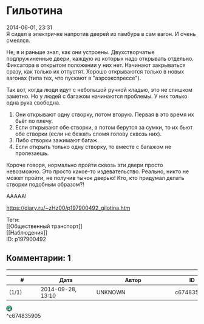 Гильотина
=========

  
2014-06-01, 23:31  
 Я сидел в электричке напротив дверей из тамбура в сам вагон. И очень смеялся.   
   
 Не, я и раньше знал, как они устроены. Двухстворчатые подпружиненные двери, каждую из которых надо открывать отдельно. Фиксатора в открытом положении у них нет. Начинают закрываться сразу, как только их отпустят. Хорошо открываются только в новых вагонах (типа тех, что пускают в "аэроэкспрессе").   
   
 Так вот, когда люди идут с небольшой ручной кладью, это не слишком заметно. Но у людей с багажом начинаются проблемы. У них только одна рука свободна.   
   
 1. Они открывают одну створку, потом вторую. Первая в это время их бьёт по плечу.   
 2. Если открывают обе створки, а потом берутся за сумки, то их бьют обе створки (если не бежать сломя голову сквозь них).   
 3. Либо створки зажимают багаж.   
 4. Если открыть только одну створку, то вместе с багажом не пролезаешь.   
   
 Короче говоря, нормально пройти сквозь эти двери просто невозможно. Это просто какое-то издевательство. Реально, никто не может пройти, не получив тычок дверью! Кто, кто придумал делать створки подобным образом?!   
   
 ААААА!   
  
<https://diary.ru/~zHz00/p197900492_gilotina.htm>  
  
Теги:  
[[Общественный транспорт]]  
[[Наблюдения]]  
ID: p197900492  


Комментарии: 1
--------------

  


---



|         #         |              Дата              |                     Автор                     |           ID           |
| --- | --- | --- | --- |
| (1/1) | 2014-09-28, 13:10 | UNKNOWN | c674835905 |

  
 ![:D](pics/1131.gif)   
 ^c674835905